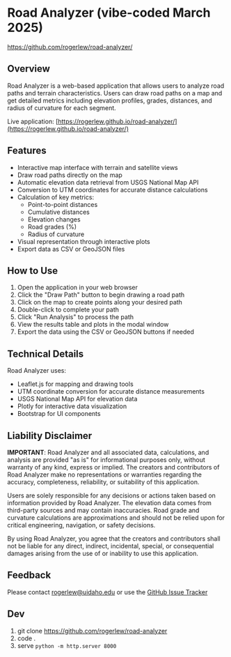 # Road Analyzer (vibe-coded March 2025)

https://github.com/rogerlew/road-analyzer/

## Overview
Road Analyzer is a web-based application that allows users to analyze road paths and terrain characteristics. Users can draw road paths on a map and get detailed metrics including elevation profiles, grades, distances, and radius of curvature for each segment.

Live application: [https://rogerlew.github.io/road-analyzer/](https://rogerlew.github.io/road-analyzer/)

## Features
- Interactive map interface with terrain and satellite views
- Draw road paths directly on the map
- Automatic elevation data retrieval from USGS National Map API
- Conversion to UTM coordinates for accurate distance calculations
- Calculation of key metrics:
  - Point-to-point distances
  - Cumulative distances
  - Elevation changes
  - Road grades (%)
  - Radius of curvature
- Visual representation through interactive plots
- Export data as CSV or GeoJSON files

## How to Use
1. Open the application in your web browser
2. Click the "Draw Path" button to begin drawing a road path
3. Click on the map to create points along your desired path
4. Double-click to complete your path
5. Click "Run Analysis" to process the path
6. View the results table and plots in the modal window
7. Export the data using the CSV or GeoJSON buttons if needed

## Technical Details
Road Analyzer uses:
- Leaflet.js for mapping and drawing tools
- UTM coordinate conversion for accurate distance measurements
- USGS National Map API for elevation data
- Plotly for interactive data visualization
- Bootstrap for UI components

## Liability Disclaimer
**IMPORTANT**: Road Analyzer and all associated data, calculations, and analysis are provided "as is" for informational purposes only, without warranty of any kind, express or implied. The creators and contributors of Road Analyzer make no representations or warranties regarding the accuracy, completeness, reliability, or suitability of this application.

Users are solely responsible for any decisions or actions taken based on information provided by Road Analyzer. The elevation data comes from third-party sources and may contain inaccuracies. Road grade and curvature calculations are approximations and should not be relied upon for critical engineering, navigation, or safety decisions.

By using Road Analyzer, you agree that the creators and contributors shall not be liable for any direct, indirect, incidental, special, or consequential damages arising from the use of or inability to use this application.

## Feedback

Please contact rogerlew@uidaho.edu or use the [GitHub Issue Tracker](https://github.com/rogerlew/road-analyzer/)

## Dev

1. git clone https://github.com/rogerlew/road-analyzer
2. code .
3. serve `python -m http.server 8000`